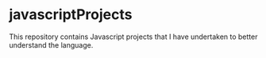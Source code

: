# javascriptProjects
This repository contains Javascript projects that I have undertaken to better understand the language.
